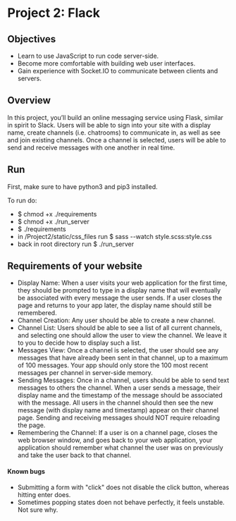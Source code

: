 # Project 2: Flack

## Objectives

* Learn to use JavaScript to run code server-side.
* Become more comfortable with building web user interfaces.
* Gain experience with Socket.IO to communicate between clients and servers.


## Overview

In this project, you’ll build an online messaging service using Flask, similar in spirit to Slack. Users will be able to sign into your site with a display name, create channels (i.e. chatrooms) to communicate in, as well as see and join existing channels. Once a channel is selected, users will be able to send and receive messages with one another in real time.


## Run
First, make sure to have python3 and pip3 installed.  

To run do:

* $ chmod +x ./requirements  
* $ chmod +x ./run_server  
* $ ./requirements  
* in /Project2/static/css_files run $ sass --watch style.scss:style.css
* back in root directory run $ ./run_server 

## Requirements of your website

* Display Name: When a user visits your web application for the first time, they should be prompted to type in a display name that will eventually be associated with every message the user sends. If a user closes the page and returns to your app later, the display name should still be remembered.
* Channel Creation: Any user should be able to create a new channel.
* Channel List: Users should be able to see a list of all current channels, and selecting one should allow the user to view the channel. We leave it to you to decide how to display such a list.
* Messages View: Once a channel is selected, the user should see any messages that have already been sent in that channel, up to a maximum of 100 messages. Your app should only store the 100 most recent messages per channel in server-side memory.
* Sending Messages: Once in a channel, users should be able to send text messages to others the channel. When a user sends a message, their display name and the timestamp of the message should be associated with the message. All users in the channel should then see the new message (with display name and timestamp) appear on their channel page. Sending and receiving messages should NOT require reloading the page.
* Remembering the Channel: If a user is on a channel page, closes the web browser window, and goes back to your web application, your application should remember what channel the user was on previously and take the user back to that channel.

#### Known bugs
* Submitting a form with "click" does not disable the click button, whereas hitting enter does.
* Sometimes popping states doen not behave perfectly, it feels unstable. Not sure why.
